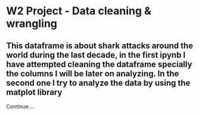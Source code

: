 # W2 Project - Data cleaning & wrangling

This dataframe is about shark attacks around the world during the last decade, in the first ipynb I have attempted cleaning the dataframe specially the columns I will be later on analyzing. In the second one I try to analyze the data by using the matplot library
----

Continue....